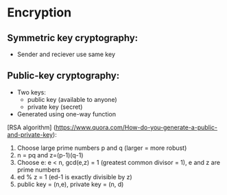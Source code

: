 # Encryption

## Symmetric key cryptography:

- Sender and reciever use same key


## Public-key cryptography:

- Two keys:
    - public key (available to anyone)
    - private key (secret)
- Generated using one-way function

[RSA algorithm] (https://www.quora.com/How-do-you-generate-a-public-and-private-key):
1. Choose large prime numbers p and q (larger = more robust)
2. n = pq and z=(p-1)(q-1)
3. Choose e: e < n, gcd(e,z) = 1 (greatest common divisor = 1),
e and z are prime numbers
4. ed % z = 1 (ed-1 is exactly divisible by z)
5. public key = (n,e), private key = (n, d) 